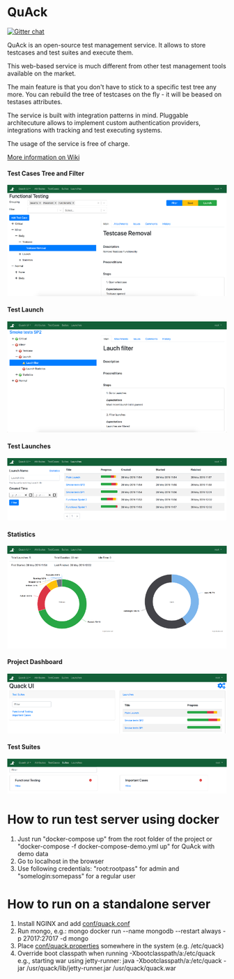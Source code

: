 QuAck
==========

[![Gitter chat](https://badges.gitter.im/gitterHQ/gitter.png)](https://gitter.im/testquack/community)

QuAck is an open-source test management service. 
It allows to store testcases and test suites and execute them.

This web-based service is much different from other test management tools available on the market.

The main feature is that you don't have to stick to a specific test tree any more. You can rebuild the tree of testcases on the fly - it will be beased on testases attributes.

The service is built with integration patterns in mind. Pluggable architecuture allows to implement custom authentication providers, integrations with tracking and test executing systems.

The usage of the service is free of charge.

[More information on Wiki](https://github.com/greatbit/quack/wiki/QuAck)

#### Test Cases Tree and Filter
![Test Cases Tree](https://raw.githubusercontent.com/greatbit/greatbit.github.io/master/quack/img/tree-800.png)

#### Test Launch
![Test Launch](https://raw.githubusercontent.com/greatbit/greatbit.github.io/master/quack/img/launch-800.png)

#### Test Launches
![Launches](https://raw.githubusercontent.com/greatbit/greatbit.github.io/master/quack/img/launches-800.png)

#### Statistics
![Statistics](https://raw.githubusercontent.com/greatbit/greatbit.github.io/master/quack/img/stats-800.png)

#### Project Dashboard
![Project](https://raw.githubusercontent.com/greatbit/greatbit.github.io/master/quack/img/project-800.png)

#### Test Suites
![Test Suites](https://raw.githubusercontent.com/greatbit/greatbit.github.io/master/quack/img/suites-800.png)

How to run test server using docker
==========
1. Just run "docker-compose up" from the root folder of the project
or
   "docker-compose -f docker-compose-demo.yml up" for QuAck with demo data
2. Go to localhost in the browser
3. Use following credentials: "root:rootpass" for admin and "somelogin:somepass" for a regular user

How to run on a standalone server
==========
1. Install NGINX and add [conf/quack.conf](https://github.com/greatbit/quack/blob/master/assembly/quack.conf)
2. Run mongo, e.g.:
   mongo docker run --name mongodb --restart always -p 27017:27017 -d mongo
3. Place [conf/quack.properties](https://github.com/greatbit/quack/blob/master/assembly/quack.properties) somewhere in the system (e.g. /etc/quack)
4. Override boot classpath when running -Xbootclasspath/a:/etc/quack
e.g., starting war using jetty-runner:
java -Xbootclasspath/a:/etc/quack -jar /usr/quack/lib/jetty-runner.jar /usr/quack/quack.war
